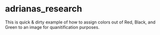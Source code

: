 # adrianas_research

This is quick & dirty example of how to assign colors out of Red, Black, and Green to an image for quanitification purposes. 
